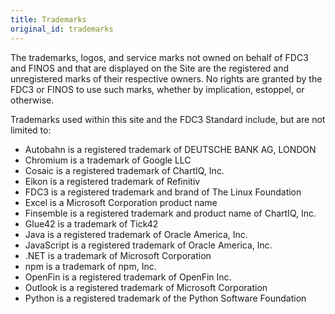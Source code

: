 ```yaml
---
title: Trademarks
original_id: trademarks
---
```


The trademarks, logos, and service marks not owned on behalf of FDC3 and FINOS and that are displayed on the Site are the registered and unregistered marks of their respective owners. No rights are granted by the FDC3 or FINOS to use such marks, whether by implication, estoppel, or otherwise. 

Trademarks used within this site and the FDC3 Standard include, but are not limited to:
- Autobahn is a registered trademark of DEUTSCHE BANK AG, LONDON
- Chromium is a trademark of Google LLC
- Cosaic is a registered trademark of ChartIQ, Inc.
- Eikon is a registered trademark of Refinitiv
- FDC3 is a registered trademark and brand of The Linux Foundation
- Excel is a Microsoft Corporation product name
- Finsemble is a registered trademark and product name of ChartIQ, Inc.
- Glue42 is a trademark of Tick42
- Java is a registered trademark of Oracle America, Inc.
- JavaScript  is a registered trademark of Oracle America, Inc.
- .NET is a trademark of Microsoft Corporation
- npm is a trademark of npm, Inc.
- OpenFin is a registered trademark of OpenFin Inc.
- Outlook is a registered trademark of Microsoft Corporation
- Python is a registered trademark of the Python Software Foundation